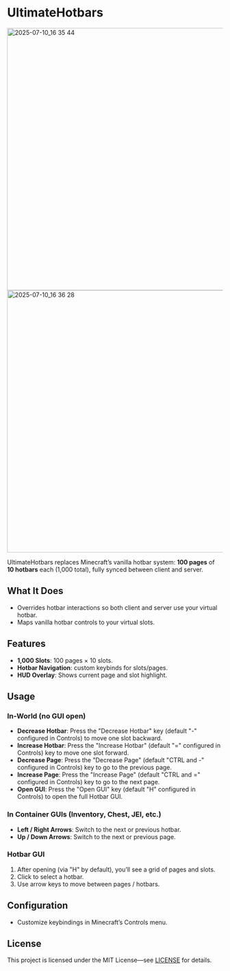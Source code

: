 # UltimateHotbars


<img width="1020" height="611" alt="2025-07-10_16 35 44" src="https://github.com/user-attachments/assets/85a06e5c-f24c-41f9-94a4-486ace0036de" />
<img width="1020" height="611" alt="2025-07-10_16 36 28" src="https://github.com/user-attachments/assets/2ce17b65-3ab0-42b3-a858-f3d3bde0f8ec" />


UltimateHotbars replaces Minecraft’s vanilla hotbar system: **100 pages** of **10 hotbars** each (1,000 total), fully synced between client and server.

## What It Does

* Overrides hotbar interactions so both client and server use your virtual hotbar.
* Maps vanilla hotbar controls to your virtual slots.

## Features

* **1,000 Slots**: 100 pages × 10 slots.
* **Hotbar Navigation**: custom keybinds for slots/pages.
* **HUD Overlay**: Shows current page and slot highlight.

## Usage

### In-World (no GUI open)

* **Decrease Hotbar**: Press the "Decrease Hotbar" key (default "-" configured in Controls) to move one slot backward.
* **Increase Hotbar**: Press the "Increase Hotbar" (default "=" configured in Controls) key to move one slot forward.
* **Decrease Page**: Press the "Decrease Page" (default "CTRL and -" configured in Controls) key to go to the previous page.
* **Increase Page**: Press the "Increase Page" (default "CTRL and =" configured in Controls) key to go to the next page.
* **Open GUI**: Press the "Open GUI" key (default "H" configured in Controls) to open the full Hotbar GUI.

### In Container GUIs (Inventory, Chest, JEI, etc.)

* **Left / Right Arrows**: Switch to the next or previous hotbar.
* **Up / Down Arrows**: Switch to the next or previous page.

### Hotbar GUI

1. After opening (via "H" by default), you’ll see a grid of pages and slots.
2. Click to select a hotbar.
3. Use arrow keys to move between pages / hotbars.

## Configuration

* Customize keybindings in Minecraft’s Controls menu.

## License

This project is licensed under the MIT License—see [LICENSE](LICENSE) for details.

